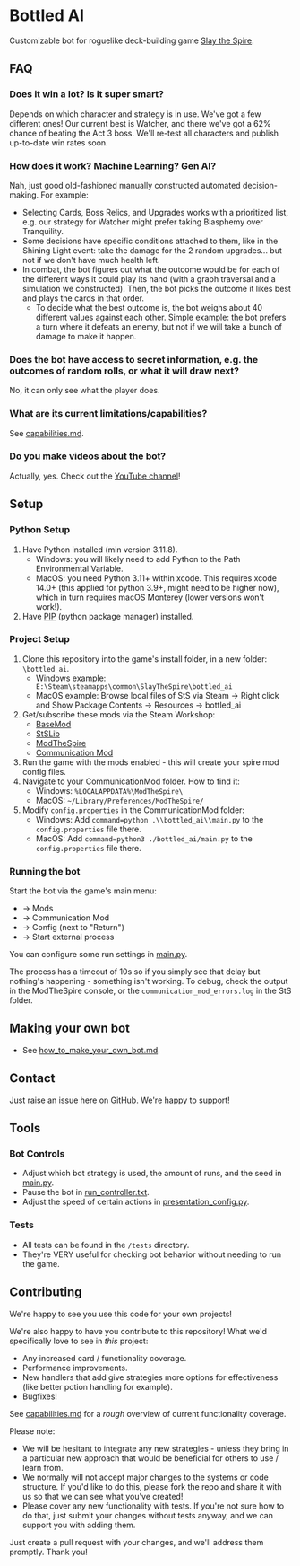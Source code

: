 # Bottled AI
Customizable bot for roguelike deck-building game [Slay the Spire](https://store.steampowered.com/app/646570/Slay_the_Spire/).

## FAQ
### Does it win a lot? Is it super smart?
Depends on which character and strategy is in use. We've got a few different ones! Our current best is Watcher, and there we've got a 62% chance of beating the Act 3 boss.
We'll re-test all characters and publish up-to-date win rates soon.

### How does it work? Machine Learning? Gen AI?
Nah, just good old-fashioned manually constructed automated decision-making. For example:
- Selecting Cards, Boss Relics, and Upgrades works with a prioritized list, e.g. our strategy for Watcher might prefer taking Blasphemy over Tranquility.
- Some decisions have specific conditions attached to them, like in the Shining Light event: take the damage for the 2 random upgrades... but not if we don't have much health left.
- In combat, the bot figures out what the outcome would be for each of the different ways it could play its hand (with a graph traversal and a simulation we constructed). Then, the bot picks the outcome it likes best and plays the cards in that order.
  - To decide what the best outcome is, the bot weighs about 40 different values against each other. Simple example: the bot prefers a turn where it defeats an enemy, but not if we will take a bunch of damage to make it happen.

### Does the bot have access to secret information, e.g. the outcomes of random rolls, or what it will draw next?
No, it can only see what the player does.

### What are its current limitations/capabilities?
See [capabilities.md](capabilities.md).

### Do you make videos about the bot?
Actually, yes. Check out the [YouTube channel](https://www.youtube.com/@BottledAI)!

## Setup

### Python Setup
1) Have Python installed (min version 3.11.8).
    - Windows: you will likely need to add Python to the Path Environmental Variable.
    - MacOS: you need Python 3.11+ within xcode. This requires xcode 14.0+ (this applied for python 3.9+, might need to be higher now), which in turn requires macOS Monterey (lower versions won't work!).
2) Have [PIP](https://pip.pypa.io/en/stable/installation/) (python package manager) installed.

### Project Setup
1) Clone this repository into the game's install folder, in a new folder: `\bottled_ai`.
   - Windows example: ` E:\Steam\steamapps\common\SlayTheSpire\bottled_ai`
   - MacOS example: Browse local files of StS via Steam -> Right click and Show Package Contents -> Resources -> bottled_ai
2) Get/subscribe these mods via the Steam Workshop:
    - [BaseMod](https://steamcommunity.com/sharedfiles/filedetails/?id=1605833019) 
    - [StSLib](https://steamcommunity.com/sharedfiles/filedetails/?id=1609158507)
    - [ModTheSpire](https://steamcommunity.com/sharedfiles/filedetails/?id=1605060445)
    - [Communication Mod](https://steamcommunity.com/sharedfiles/filedetails/?id=2131373661)
3) Run the game with the mods enabled - this will create your spire mod config files.
4) Navigate to your CommunicationMod folder. How to find it:
   - Windows: `%LOCALAPPDATA%\ModTheSpire\`
   - MacOS: `~/Library/Preferences/ModTheSpire/`
5) Modify `config.properties` in the CommunicationMod folder:
    - Windows: Add `command=python .\\bottled_ai\\main.py` to the `config.properties` file there.
    - MacOS: Add `command=python3 ./bottled_ai/main.py` to the `config.properties` file there.

### Running the bot
Start the bot via the game's main menu:
- → Mods
- → Communication Mod
- → Config (next to "Return")
- → Start external process

You can configure some run settings in [main.py](main.py).

The process has a timeout of 10s so if you simply see that delay but nothing's happening - something isn't working.
To debug, check the output in the ModTheSpire console, or the `communication_mod_errors.log` in the StS folder.

## Making your own bot
- See [how_to_make_your_own_bot.md](how_to_make_your_own_bot.md).


## Contact
Just raise an issue here on GitHub. We're happy to support!


## Tools

### Bot Controls
- Adjust which bot strategy is used, the amount of runs, and the seed in [main.py](main.py).
- Pause the bot in [run_controller.txt](run_controller.txt).
- Adjust the speed of certain actions in [presentation_config.py](presentation_config.py).

### Tests
- All tests can be found in the `/tests` directory.
- They're VERY useful for checking bot behavior without needing to run the game.


## Contributing
We're happy to see you use this code for your own projects!

We're also  happy to have you contribute to this repository! What we'd specifically love to see in _this_ project:
- Any increased card / functionality coverage.
- Performance improvements.
- New handlers that add give strategies more options for effectiveness (like better potion handling for example).
- Bugfixes!

See [capabilities.md](capabilities.md) for a _rough_ overview of current functionality coverage.

Please note:
- We will be hesitant to integrate any new strategies - unless they bring in a particular new approach that would be beneficial for others to use / learn from. 
- We normally will not accept major changes to the systems or code structure. If you'd like to do this, please fork the repo and share it with us so that we can see what you've created!
- Please cover any new functionality with tests. If you're not sure how to do that, just submit your changes without tests anyway, and we can support you with adding them.

Just create a pull request with your changes, and we'll address them promptly. Thank you!